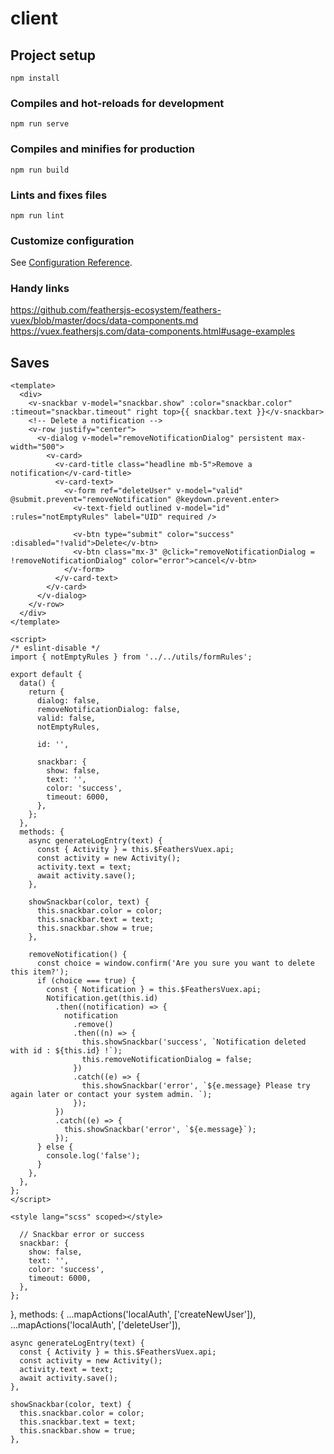 # client

## Project setup

```
npm install
```

### Compiles and hot-reloads for development

```
npm run serve
```

### Compiles and minifies for production

```
npm run build
```

### Lints and fixes files

```
npm run lint
```

### Customize configuration

See [Configuration Reference](https://cli.vuejs.org/config/).

### Handy links

https://github.com/feathersjs-ecosystem/feathers-vuex/blob/master/docs/data-components.md https://vuex.feathersjs.com/data-components.html#usage-examples

## Saves

```vue
<template>
  <div>
    <v-snackbar v-model="snackbar.show" :color="snackbar.color" :timeout="snackbar.timeout" right top>{{ snackbar.text }}</v-snackbar>
    <!-- Delete a notification -->
    <v-row justify="center">
      <v-dialog v-model="removeNotificationDialog" persistent max-width="500">
        <v-card>
          <v-card-title class="headline mb-5">Remove a notification</v-card-title>
          <v-card-text>
            <v-form ref="deleteUser" v-model="valid" @submit.prevent="removeNotification" @keydown.prevent.enter>
              <v-text-field outlined v-model="id" :rules="notEmptyRules" label="UID" required />

              <v-btn type="submit" color="success" :disabled="!valid">Delete</v-btn>
              <v-btn class="mx-3" @click="removeNotificationDialog = !removeNotificationDialog" color="error">cancel</v-btn>
            </v-form>
          </v-card-text>
        </v-card>
      </v-dialog>
    </v-row>
  </div>
</template>

<script>
/* eslint-disable */
import { notEmptyRules } from '../../utils/formRules';

export default {
  data() {
    return {
      dialog: false,
      removeNotificationDialog: false,
      valid: false,
      notEmptyRules,

      id: '',

      snackbar: {
        show: false,
        text: '',
        color: 'success',
        timeout: 6000,
      },
    };
  },
  methods: {
    async generateLogEntry(text) {
      const { Activity } = this.$FeathersVuex.api;
      const activity = new Activity();
      activity.text = text;
      await activity.save();
    },

    showSnackbar(color, text) {
      this.snackbar.color = color;
      this.snackbar.text = text;
      this.snackbar.show = true;
    },

    removeNotification() {
      const choice = window.confirm('Are you sure you want to delete this item?');
      if (choice === true) {
        const { Notification } = this.$FeathersVuex.api;
        Notification.get(this.id)
          .then((notification) => {
            notification
              .remove()
              .then((n) => {
                this.showSnackbar('success', `Notification deleted with id : ${this.id} !`);
                this.removeNotificationDialog = false;
              })
              .catch((e) => {
                this.showSnackbar('error', `${e.message} Please try again later or contact your system admin. `);
              });
          })
          .catch((e) => {
            this.showSnackbar('error', `${e.message}`);
          });
      } else {
        console.log('false');
      }
    },
  },
};
</script>

<style lang="scss" scoped></style>
```

      // Snackbar error or success
      snackbar: {
        show: false,
        text: '',
        color: 'success',
        timeout: 6000,
      },
    };

}, methods: { ...mapActions('localAuth', ['createNewUser']), ...mapActions('localAuth', ['deleteUser']),

    async generateLogEntry(text) {
      const { Activity } = this.$FeathersVuex.api;
      const activity = new Activity();
      activity.text = text;
      await activity.save();
    },

    showSnackbar(color, text) {
      this.snackbar.color = color;
      this.snackbar.text = text;
      this.snackbar.show = true;
    },
